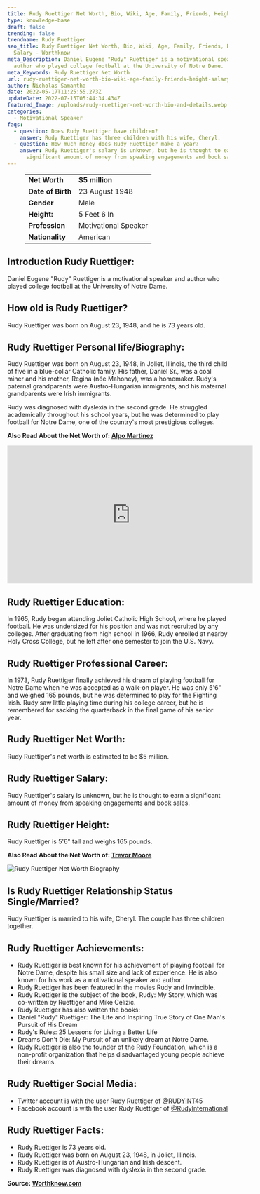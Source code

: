 ```yaml
---
title: Rudy Ruettiger Net Worth, Bio, Wiki, Age, Family, Friends, Height & Salary
type: knowledge-base
draft: false
trending: false
trendname: Rudy Ruettiger
seo_title: Rudy Ruettiger Net Worth, Bio, Wiki, Age, Family, Friends, Height &
  Salary - Worthknow
meta_Description: Daniel Eugene "Rudy" Ruettiger is a motivational speaker and
  author who played college football at the University of Notre Dame.
meta_Keywords: Rudy Ruettiger Net Worth
url: rudy-ruettiger-net-worth-bio-wiki-age-family-friends-height-salary
author: Nicholas Samantha
date: 2022-05-17T11:25:55.273Z
updateDate: 2022-07-15T05:44:34.434Z
featured_Image: /uploads/rudy-ruettiger-net-worth-bio-and-details.webp
categories:
  - Motivational Speaker
faqs:
  - question: Does Rudy Ruettiger have children?
    answer: Rudy Ruettiger has three children with his wife, Cheryl.
  - question: How much money does Rudy Ruettiger make a year?
    answer: Rudy Ruettiger's salary is unknown, but he is thought to earn a
      significant amount of money from speaking engagements and book sales.
---
```

<figure class="wp-block-table is-style-stripes">
  <table>
    <tbody>
      <tr>
        <td>
          <strong>Net Worth</strong>
        </td>
        <td>
          <strong>$5 million</strong>
        </td>
      </tr>
      <tr>
        <td>
          <strong>Date of Birth</strong>
        </td>
        <td>23 August 1948</td>
      </tr>
      <tr>
        <td>
          <strong>Gender</strong>
        </td>
        <td>Male</td>
      </tr>
      <tr>
        <td>
          <strong>Height:</strong>
        </td>
        <td>5 Feet 6 In</td>
      </tr>
      <tr>
        <td>
          <strong>Profession</strong>
        </td>
        <td>Motivational Speaker</td>
      </tr>
      <tr>
        <td>
          <strong>Nationality</strong>
        </td>
        <td>American</td>
      </tr>
    </tbody>
  </table>
</figure>

## **Introduction Rudy Ruettiger:**

Daniel Eugene "Rudy" Ruettiger is a motivational speaker and author who played college football at the University of Notre Dame.

## **How old is Rudy Ruettiger?**

Rudy Ruettiger was born on August 23, 1948, and he is 73 years old.

## **Rudy Ruettiger Personal life/Biography:**

Rudy Ruettiger was born on August 23, 1948, in Joliet, Illinois, the third child of five in a blue-collar Catholic family. His father, Daniel Sr., was a coal miner and his mother, Regina (née Mahoney), was a homemaker. Rudy's paternal grandparents were Austro-Hungarian immigrants, and his maternal grandparents were Irish immigrants.

Rudy was diagnosed with dyslexia in the second grade. He struggled academically throughout his school years, but he was determined to play football for Notre Dame, one of the country's most prestigious colleges.

**Also Read About the Net Worth of: <a href="https://worthknow.com/alpo-martinez-net-worth-bio-age-family-friends-height-salary/" target="_blank" rel="noopener">Alpo Martinez</a>**

<iframe width="560" height="315" src="https://www.youtube.com/embed/OfOcC5k3AJ4" title="YouTube video player" frameborder="0" allow="accelerometer; autoplay; clipboard-write; encrypted-media; gyroscope; picture-in-picture" allowfullscreen></iframe>

## **Rudy Ruettiger Education:**

In 1965, Rudy began attending Joliet Catholic High School, where he played football. He was undersized for his position and was not recruited by any colleges. After graduating from high school in 1966, Rudy enrolled at nearby Holy Cross College, but he left after one semester to join the U.S. Navy.

## **Rudy Ruettiger Professional Career:**

In 1973, Rudy Ruettiger finally achieved his dream of playing football for Notre Dame when he was accepted as a walk-on player. He was only 5'6" and weighed 165 pounds, but he was determined to play for the Fighting Irish. Rudy saw little playing time during his college career, but he is remembered for sacking the quarterback in the final game of his senior year.

## **Rudy Ruettiger Net Worth:**

Rudy Ruettiger's net worth is estimated to be $5 million.

## **Rudy Ruettiger Salary:**

Rudy Ruettiger's salary is unknown, but he is thought to earn a significant amount of money from speaking engagements and book sales.

## **Rudy Ruettiger Height:**

Rudy Ruettiger is 5'6" tall and weighs 165 pounds.

**Also Read About the Net Worth of: <a href="https://worthknow.com/trevor-moore-net-worth-bio-wiki-age-family-friends-height-salary/" target="_blank" rel="noopener">Trevor Moore</a>**

![Rudy Ruettiger Net Worth Biography](/uploads/rudy-ruettiger-net-worth.webp)

## **Is Rudy Ruettiger Relationship Status Single/Married?**

Rudy Ruettiger is married to his wife, Cheryl. The couple has three children together.

## **Rudy Ruettiger Achievements:**

* Rudy Ruettiger is best known for his achievement of playing football for Notre Dame, despite his small size and lack of experience. He is also known for his work as a motivational speaker and author.
* Rudy Ruettiger has been featured in the movies Rudy and Invincible.
* Rudy Ruettiger is the subject of the book, Rudy: My Story, which was co-written by Ruettiger and Mike Celizic.
* Rudy Ruettiger has also written the books:
* Daniel "Rudy" Ruettiger: The Life and Inspiring True Story of One Man's Pursuit of His Dream
* Rudy's Rules: 25 Lessons for Living a Better Life
* Dreams Don't Die: My Pursuit of an unlikely dream at Notre Dame.
* Rudy Ruettiger is also the founder of the Rudy Foundation, which is a non-profit organization that helps disadvantaged young people achieve their dreams.

## **Rudy Ruettiger Social Media:**

* Twitter account is with the user Rudy Ruettiger of <a href="https://twitter.com/rudyint45" target="_blank" rel="nofollow" rel="noopener">@RUDYINT45</a>
* Facebook account is with the user Rudy Ruettiger of <a href="https://www.facebook.com/RudyInternational/" target="_blank" rel="nofollow" rel="noopener">@RudyInternational  </a>

## **Rudy Ruettiger Facts:**

* Rudy Ruettiger is 73 years old.
* Rudy Ruettiger was born on August 23, 1948, in Joliet, Illinois.
* Rudy Ruettiger is of Austro-Hungarian and Irish descent.
* Rudy Ruettiger was diagnosed with dyslexia in the second grade.

**Source: <a href="https://worthknow.com/" target="_blank" rel="noopener">Worthknow.com</a>**